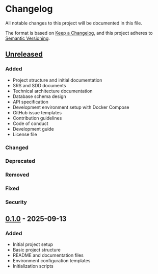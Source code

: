 # Changelog

All notable changes to this project will be documented in this file.

The format is based on [Keep a Changelog](https://keepachangelog.com/en/1.0.0/),
and this project adheres to [Semantic Versioning](https://semver.org/spec/v2.0.0.html).

## [Unreleased]

### Added
- Project structure and initial documentation
- SRS and SDD documents
- Technical architecture documentation
- Database schema design
- API specification
- Development environment setup with Docker Compose
- GitHub issue templates
- Contribution guidelines
- Code of conduct
- Development guide
- License file

### Changed

### Deprecated

### Removed

### Fixed

### Security

## [0.1.0] - 2025-09-13

### Added
- Initial project setup
- Basic project structure
- README and documentation files
- Environment configuration templates
- Initialization scripts

[Unreleased]: https://github.com/your-org/zaulimi24/compare/v0.1.0...HEAD
[0.1.0]: https://github.com/your-org/zaulimi24/releases/tag/v0.1.0